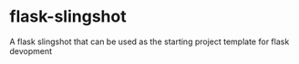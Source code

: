 # flask-slingshot
A flask slingshot that can be used as the starting project template for flask devopment
